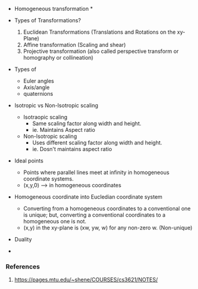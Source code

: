 * Homogeneous transformation
  *

* Types of Transformations?
  1. Euclidean Transformations (Translations and Rotations on the xy-Plane)
  2. Affine transformation (Scaling and shear)
  3. Projective transformation (also called perspective transform or homography or collineation)

* Types of 
  * Euler angles 
  * Axis/angle
  * quaternions

* Isotropic vs Non-Isotropic scaling
  * Isotraopic scaling
    * Same scaling factor along width and height. 
    * ie. Maintains Aspect ratio
  * Non-Isotropic scaling 
    * Uses different scaling factor along width and height.
    * ie. Dosn't maintains aspect ratio

* Ideal points
  * Points where parallel lines meet at infinity in homogeneous coordinate systems.
  * (x,y,0) --> in homogeneous coordinates

* Homogeneous coordinate into Eucledian coordinate system
  * Converting from a homogeneous coordinates to a conventional one is unique; but, converting a conventional coordinates to a homogeneous one is not. 
  * (x,y) in the xy-plane is (xw, yw, w) for any non-zero w. (Non-unique)

* Duality 

* 

### References
1. https://pages.mtu.edu/~shene/COURSES/cs3621/NOTES/
